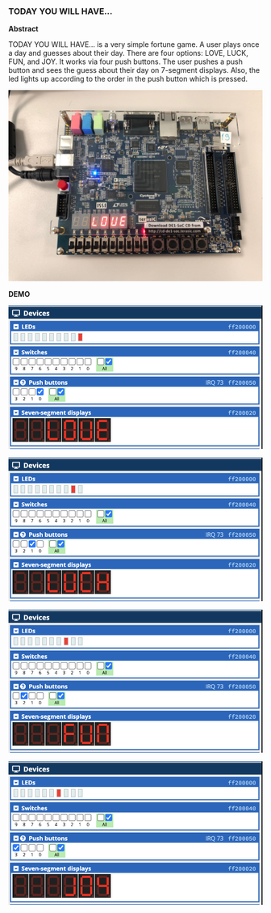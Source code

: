 ### TODAY YOU WILL HAVE...

**Abstract**


TODAY YOU WILL HAVE... is a very simple fortune game. A user plays once a day and guesses about their day. There are four options: LOVE, LUCK, FUN, and JOY. It works via four push buttons. The user pushes a push button and sees the guess about their day on 7-segment displays. Also, the led lights up according to the order in the push button which is pressed.

![Example output of the code](https://github.com/nadidebeyza/seven-segment-display-simple-game/blob/main/demo.jpg "Example output of the code")

**DEMO**

![Example output of the code](https://github.com/nadidebeyza/seven-segment-display-simple-game/blob/main/dokurna_abst_img.png "Example output of the code")

![Example output of the code](https://github.com/nadidebeyza/seven-segment-display-simple-game/blob/main/2.png "Example output of the code")

![Example output of the code](https://github.com/nadidebeyza/seven-segment-display-simple-game/blob/main/3.png "Example output of the code")

![Example output of the code](https://github.com/nadidebeyza/seven-segment-display-simple-game/blob/main/4.png "Example output of the code")





